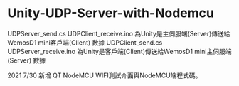 # Unity-UDP-Server-with-Nodemcu
UDPServer_send.cs UDPClient_receive.ino 為Unity是主伺服端(Server)傳送給WemosD1 mini客戶端(Client) 數據
UDPClient_send.cs UDPServer_receive.ino 為Unity是客戶端(Client)傳送給WemosD1 mini主伺服端(Server) 數據

2021 7/30 新增 QT NodeMCU WIFI測試介面與NodeMCU端程式碼。